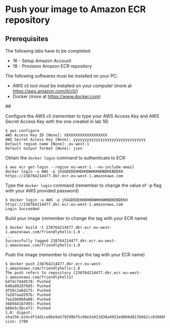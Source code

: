 # Push your image to Amazon ECR repository

## Prerequisites

The following labs have to be completed:

- 16 - Setup Amazon Account
- 18 - Provision Amazon ECR repository



The following softwares must be installed on your PC:

- AWS cli tool must be installed on your computer (more at https://aws.amazon.com/it/cli/)
- Docker (more at https://www.docker.com)

## 

Configure the AWS cli (remember to type your AWS Access Key and AWS Secret Access Key with the one created in lab 16)

```console
$ aws configure
AWS Access Key ID [None]: XXXXXXXXXXXXXXXXXXX
AWS Secret Access Key [None]: yyyyyyyyyyyyyyyyyyyyyyyyyyyyyyyy
Default region name [None]: eu-west-1
Default output format [None]: json
```

Obtain the `docker login` command to authenticate to ECR

```console
$ aws ecr get-login --region eu-west-1 --no-include-email
docker login -u AWS -p jhGGDEDEHHDHHDWHKKWHBDKEBDEKH https://238764214477.dkr.ecr.eu-west-1.amazonaws.com
```

Type the `docker login` command (remember to change the value of -p flag with your AWS provided password)


```console
$ docker login -u AWS -p jhGGDEDEHHDHHDWHKKWHBDKEBDEKH https://238764214477.dkr.ecr.eu-west-1.amazonaws.com
Login Succeeded
```

Build your image (remember to change the tag with your ECR name)

```console
$ docker build -t 238764214477.dkr.ecr.eu-west-1.amazonaws.com/friendlyhello:1.0 .
...
Successfully tagged 238764214477.dkr.ecr.eu-west-1.amazonaws.com/friendlyhello:1.0
```

Push the image (remember to change the tag with your ECR name)

```console
$ docker push 238764214477.dkr.ecr.eu-west-1.amazonaws.com/friendlyhello:1.0  
The push refers to repository [238764214477.dkr.ecr.eu-west-1.amazonaws.com/friendlyhello]
b4fdc744d578: Pushed 
640a99287685: Pushed 
df50c2a6d175: Pushed 
7a287aad297b: Pushed 
7ea2b60b0a08: Pushed 
568944187d93: Pushed 
b60e5c3bcef2: Pushed 
1.0: digest: sha256:e24cdf14d1ce8be9a579299bf5c60e3a913d30a4952ed869d817b662cc836866 size: 1788
```